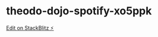 # theodo-dojo-spotify-xo5ppk

[Edit on StackBlitz ⚡️](https://stackblitz.com/edit/theodo-dojo-spotify-xo5ppk)